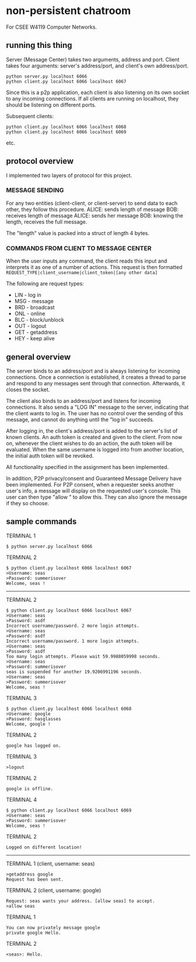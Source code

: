 # non-persistent chatroom
For CSEE W4119 Computer Networks. 


## running this thing

Server (Message Center) takes two arguments, address and port.
Client takes four arguments: server's address/port, and client's own address/port.

```
python server.py localhost 6066
python client.py localhost 6066 localhost 6067
```

Since this is a p2p application, each client is also listening on its own socket to any incoming connections. If all clients are running on localhost, they should be listening on different ports. 

Subsequent clients:
```
python client.py localhost 6066 localhost 6068
python client.py localhost 6066 localhost 6069
```
etc.

## protocol overview

I implemented two layers of protocol for this project.

### MESSAGE SENDING
For any two entities (client-client, or client-server) to send data to each other, they follow this procedure.
ALICE: sends length of message
BOB: receives length of message
ALICE: sends her message
BOB: knowing the length, receives the full message.

The "length" value is packed into a struct of length 4 bytes.

### COMMANDS FROM CLIENT TO MESSAGE CENTER
When the user inputs any command, the client reads this input and interprets it as one of a number of actions. This request is then formatted
`REQUEST_TYPE|client_username|client_token|[any other data]`

The following are request types:
* LIN - log in
* MSG - message
* BRD - broadcast
* ONL - online
* BLC - block/unblock
* OUT - logout
* GET - getaddress
* HEY - keep alive

## general overview
The server binds to an address/port and is always listening for incoming connections. Once a connection is established, it creates a thread to parse and respond to any messages sent through that connection. Afterwards, it closes the socket.

The client also binds to an address/port and listens for incoming connections. It also sends a "LOG IN" message to the server, indicating that the client wants to log in. The user has no control over the sending of this message, and cannot do anything until the "log in" succeeds.

After logging in, the client's address/port is added to the server's list of known clients. An auth token is created and given to the client. From now on, whenever the client wishes to do an action, the auth token will be evaluated. When the same username is logged into from another location, the initial auth token will be revoked.

All functionality specified in the assignment has been implemented.

In addition, P2P privacy/consent and Guaranteed Message Delivery have been implemented. For P2P consent, when a requester seeks another user's info, a message will display on the requested user's console. This user can then type "allow <requester name>" to allow this. They can also ignore the message if they so choose.

## sample commands
TERMINAL 1
```
$ python server.py localhost 6066
```

TERMINAL 2
```
$ python client.py localhost 6066 localhost 6067
>Username: seas
>Password: summerisover
Welcome, seas !
```
_________________________________________________

TERMINAL 2
```
$ python client.py localhost 6066 localhost 6067
>Username: seas
>Password: asdf
Incorrect username/password. 2 more login attempts.
>Username: seas
>Password: asdf
Incorrect username/password. 1 more login attempts.
>Username: seas
>Password: asdf
Too many login attempts. Please wait 59.9988059998 seconds.
>Username: seas
>Password: summerisover
seas is suspended for another 19.9206991196 seconds.
>Username: seas
>Password: summerisover
Welcome, seas !
```

TERMINAL 3
```
$ python client.py localhost 6066 localhost 6068
>Username: google
>Password: hasglasses
Welcome, google !
```

TERMINAL 2
```
google has logged on.
```

TERMINAL 3
```
>logout
```

TERMINAL 2
```
google is offline.
```

TERMINAL 4
```
$ python client.py localhost 6066 localhost 6069
>Username: seas
>Password: summerisover
Welcome, seas !
```

TERMINAL 2
```
Logged on different location!
```
_______________________________________________

TERMINAL 1 (client, username: seas)
```
>getaddress google
Request has been sent.
```

TERMINAL 2 (client, username: google)
```
Request: seas wants your address. [allow seas] to accept.
>allow seas
```

TERMINAL 1
```
You can now privately message google
private google Hello.
```

TERMINAL 2
```
<seas>: Hello.
```